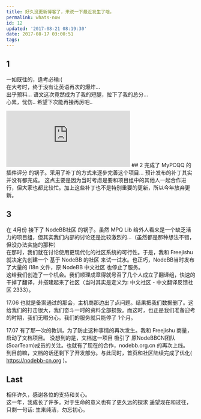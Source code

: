 ```yaml
---
title: 好久没更新博客了，来说一下最近发生了啥。
permalink: whats-now
id: 12
updated: '2017-08-21 08:19:30'
date: 2017-08-17 03:00:51
tags:
---
```


## 1
一如既往的，逢考必输:(   
在大考时，终于没有让英语再次的爆炸...  
出乎预料... 语文这次竟然成为了我的短腿，拉下了我的总分...  
心累，忧伤.. 希望下次能再接再厉吧..  
<iframe frameborder="no" border="0" marginwidth="0" marginheight="0" width="330" height="auto" src="https://cdn.a632079.me/163cplayer.html?playlist=28391863,22640061,32317208,28891491,477839635,427610054,456658875,463722628,436668247,403136290,5307982,394912,394911,857896,410710814,347230,115502,28949444,109558,185879&autoplay=true"></iframe>
## 2
完成了 MyPCQQ 的 插件评分 的锅子。采用了补丁的方式来逐步完善这个项目...  
预计发布的补丁其实并没有都完成。 这点主要是因为当时考虑是要和项目组中的其他人一起合作进行，但大家也都比较忙。加上这些补丁也不是特别重要的更新，所以今年放弃更新。  

## 3
在 4月份 接下了 NodeBB社区 的锅子。虽然 MPQ Lib 给外人看来是一个缺乏活力的项目组，但其实我们内部的讨论还是比较激烈的...（虽然都是那种想法不错，但没办法实施的那种）  
  在那时，我们就在讨论使用更现代化的社区系统的可行性。于是，我和 Freejishu 就决定先创建一个 基于 NodeBB
 的社区 来试一试水。也正巧，NodeBB当时发布了大量的 i18n 文件，原 NodeBB 中文社区 也停止了服务。  
这给我们创造了一个机会。我们顺理成章得就号召了几个人成立了翻译组，快速的干掉了翻译，并搭建起来了社区（当时其实是定义为: 中文社区 - 中文翻译反馈社区 2333）。  

17.06 也就是备案通过的那会，主机商那边出了点问题。结果把我们数据删了。这给我们的打击很大，我们奋斗一时的资料全部损毁。而这时，也正是我们准备迎考的时期，我们无暇分心。我们的服务就只能停了 1个月。

17.07 有了那一次的教训，为了防止这种事情的再次发生。我和 Freejishu 商量，启动了文档项目。
没想到的是，文档这一项目 吸引了 原NodeBBCN团队(SoarTeam)成员的关注。也就有了现在的合作，nodebb.org.cn 的再次上线。  
到目前嘛，文档的话还剩下了开发部分。与此同时，首页和社区陆续完成了优化( https://nodebb-cn.org )。

## Last
相伴许久，感谢各位的支持和关心。  
这一年，我成长了许多。对于生命的意义也有了更久远的探求
遥望现在和过往，只剩一句话: 生来纯洁，勿忘初心。